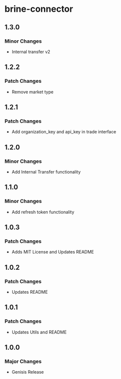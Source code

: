 # brine-connector

## 1.3.0

### Minor Changes

- Internal transfer v2

## 1.2.2

### Patch Changes

- Remove market type

## 1.2.1

### Patch Changes

- Add organization_key and api_key in trade interface

## 1.2.0

### Minor Changes

- Add Internal Transfer functionality

## 1.1.0

### Minor Changes

- Add refresh token functionality

## 1.0.3

### Patch Changes

- Adds MIT License and Updates README

## 1.0.2

### Patch Changes

- Updates README

## 1.0.1

### Patch Changes

- Updates Utils and README

## 1.0.0

### Major Changes

- Genisis Release
